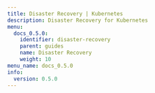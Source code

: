 ```yaml
---
title: Disaster Recovery | Kubernetes
description: Disaster Recovery for Kubernetes
menu:
  docs_0.5.0:
    identifier: disaster-recovery
    parent: guides
    name: Disaster Recovery
    weight: 10
menu_name: docs_0.5.0
info:
  version: 0.5.0
---
```


